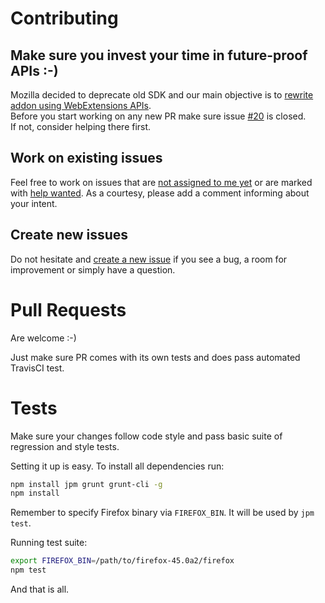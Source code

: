 # Contributing

## Make sure you invest your time in future-proof APIs :-)

Mozilla decided to deprecate old SDK and our main objective is to [rewrite addon using WebExtensions APIs](https://github.com/lidel/ipfs-firefox-addon/issues/20).  
Before you start working on any new PR make sure issue [#20](https://github.com/lidel/ipfs-firefox-addon/issues/20) is closed.   
If not, consider helping there first.

## Work on existing issues

Feel free to work on issues that are [not assigned to me yet](https://github.com/lidel/yt-looper/issues?utf8=✓&q=is%3Aissue+is%3Aopen+no%3Aassignee) or are marked with [help wanted](https://github.com/lidel/ipfs-firefox-addon/issues?q=is%3Aopen+label%3A%22help+wanted%22+no%3Aassignee).
As a courtesy, please add a comment informing  about your intent.


## Create new issues

Do not hesitate and [create a new issue](https://github.com/ipfs-firefox-addon/issues/new)
if you see a bug, a room for improvement or simply have a question.

# Pull Requests

Are welcome :-)

Just make sure PR comes with its own tests and does pass automated TravisCI test.


# Tests

Make sure your changes follow code style and pass basic suite of regression and style tests.

Setting it up is easy. To install all dependencies run:


```bash
npm install jpm grunt grunt-cli -g
npm install

```

Remember to specify Firefox binary via `FIREFOX_BIN`. It will be used by `jpm test`.

Running test suite:


```bash
export FIREFOX_BIN=/path/to/firefox-45.0a2/firefox
npm test

```

And that is all.
